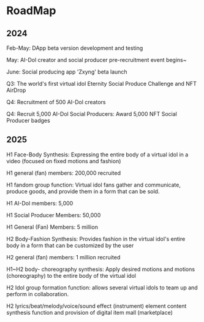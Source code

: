 # RoadMap

## **2024**

Feb-May: DApp beta version development and testing&#x20;

May: AI-Dol creator and social producer pre-recruitment event begins\~&#x20;

June: Social producing app 'Zxyng' beta launch&#x20;

Q3: The world's first virtual idol Eternity Social Produce Challenge and NFT AirDrop

Q4: Recruitment of 500 AI-Dol creators

Q4: Recruit 5,000 AI-Dol Social Producers: Award 5,000 NFT Social Producer badges



## **2025**

H1 Face-Body Synthesis: Expressing the entire body of a virtual idol in a video (focused on fixed motions and fashion)&#x20;

H1 general (fan) members: 200,000 recruited&#x20;

H1 fandom group function: Virtual idol fans gather and communicate, produce goods, and provide them in a form that can be sold.&#x20;

H1 AI-Dol members: 5,000&#x20;

H1 Social Producer Members: 50,000&#x20;

H1 General (Fan) Members: 5 million

H2 Body-Fashion Synthesis: Provides fashion in the virtual idol's entire body in a form that can be customized by the user&#x20;

H2 general (fan) members: 1 million recruited&#x20;

H1\~H2 body- choreography synthesis: Apply desired motions and motions (choreography) to the entire body of the virtual idol&#x20;

H2 Idol group formation function: allows several virtual idols to team up and perform in collaboration.

H2 lyrics/beat/melody/voice/sound effect (instrument) element content synthesis function and provision of digital item mall (marketplace)



##



